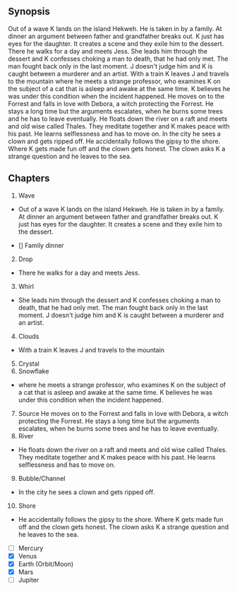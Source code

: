 ## Synopsis

Out of a wave K lands on the island Hekweh. He is taken in by a family. At dinner an argument between father and grandfather breaks out. K just has eyes for the daughter. It creates a scene and they exile him to the dessert. There he walks for a day and meets Jess. She leads him through the dessert and K confesses choking a man to death, that he had only met. The man fought back only in the last moment. J doesn't judge him and K is caught between a murderer and an artist. With a train K leaves J and travels to the mountain where he meets a strange professor, who examines K on the subject of a cat that is asleep and awake at the same time. K believes he was under this condition when the incident happened. He moves on to the Forrest and falls in love with Debora, a witch protecting the Forrest. He stays a long time but the arguments escalates, when he burns some trees and he has to leave eventually. He floats down the river on a raft and meets and old wise called Thales. They meditate together and K makes peace with his past. He learns selflessness and has to move on. In the city he sees a clown and gets ripped off. He accidentally follows the gipsy to the shore. Where K gets made fun off and the clown gets honest. The clown asks K a strange question and he leaves to the sea.


## Chapters

1. Wave
  * Out of a wave K lands on the island Hekweh. He is taken in by a family. At dinner an argument between father and grandfather breaks out. K just has eyes for the daughter. It creates a scene and they exile him to the dessert.
  - [] Family dinner
2. Drop
  * There he walks for a day and meets Jess.
3. Whirl
 * She leads him through the dessert and K confesses choking a man to death, that he had only met. The man fought back only in the last moment. J doesn't judge him and K is caught between a murderer and an artist.
4. Clouds
  * With a train K leaves J and travels to the mountain
5. Crystal
6. Snowflake
  * where he meets a strange professor, who examines K on the subject of a cat that is asleep and awake at the same time. K believes he was under this condition when the incident happened.
7. Source
He moves on to the Forrest and falls in love with Debora, a witch protecting the Forrest. He stays a long time but the arguments escalates, when he burns some trees and he has to leave eventually.
8. River
  * He floats down the river on a raft and meets and old wise called Thales. They meditate together and K makes peace with his past. He learns selflessness and has to move on.
9. Bubble/Channel
  * In the city he sees a clown and gets ripped off.
10. Shore
 * He accidentally follows the gipsy to the shore. Where K gets made fun off and the clown gets honest. The clown asks K a strange question and he leaves to the sea.
 
 
 - [ ] Mercury
- [x] Venus
- [x] Earth (Orbit/Moon)
- [x] Mars
- [ ] Jupiter

